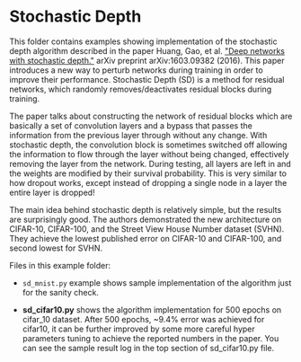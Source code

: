 <!--- Licensed to the Apache Software Foundation (ASF) under one -->
<!--- or more contributor license agreements.  See the NOTICE file -->
<!--- distributed with this work for additional information -->
<!--- regarding copyright ownership.  The ASF licenses this file -->
<!--- to you under the Apache License, Version 2.0 (the -->
<!--- "License"); you may not use this file except in compliance -->
<!--- with the License.  You may obtain a copy of the License at -->

<!---   http://www.apache.org/licenses/LICENSE-2.0 -->

<!--- Unless required by applicable law or agreed to in writing, -->
<!--- software distributed under the License is distributed on an -->
<!--- "AS IS" BASIS, WITHOUT WARRANTIES OR CONDITIONS OF ANY -->
<!--- KIND, either express or implied.  See the License for the -->
<!--- specific language governing permissions and limitations -->
<!--- under the License. -->

Stochastic Depth
================

This folder contains examples showing implementation of the stochastic depth algorithm described in the paper
Huang, Gao, et al. ["Deep networks with stochastic depth."](https://arxiv.org/abs/1603.09382)
arXiv preprint arXiv:1603.09382 (2016). This paper introduces a new way to perturb networks during training
in order to improve their performance. Stochastic Depth (SD) is a method for residual networks,
which randomly removes/deactivates residual blocks during training.

The paper talks about constructing the network of residual blocks which are basically a set of
convolution layers and a bypass that passes the information from the previous layer through without any change.
With stochastic depth, the convolution block is sometimes switched off allowing the information
to flow through the layer without being changed, effectively removing the layer from the network.
During testing, all layers are left in and the weights are modified by their survival probability.
This is very similar to how dropout works, except instead of dropping a single node in a layer
the entire layer is dropped!

The main idea behind stochastic depth is relatively simple, but the results are surprisingly good.
The authors demonstrated the new architecture on CIFAR-10, CIFAR-100, and the Street View House Number dataset (SVHN).
They achieve the lowest published error on CIFAR-10 and CIFAR-100, and second lowest for SVHN.

Files in this example folder:

- `sd_mnist.py` example shows sample implementation of the algorithm just for the sanity check.

- **sd_cifar10.py** shows the algorithm implementation for 500 epochs on cifar_10 dataset. After 500 epochs, ~9.4% error
was achieved for cifar10, it can be further improved by some more careful hyper parameters tuning to achieve
the reported numbers in the paper.
You can see the sample result log in the top section of sd_cifar10.py file.

